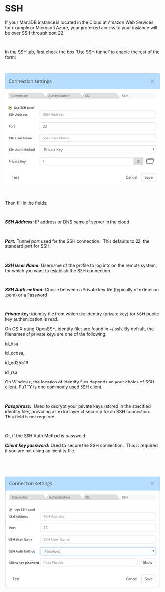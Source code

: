 # SSH

If your MariaDB instance is located in the Cloud at Amazon Web Services for example or Microsoft Azure, your preferred access to your instance will be over SSH through port 22.

&nbsp;

In the SSH tab, first check the box 'Use SSH tunnel' to enable the rest of the form:

&nbsp;

![Image](<lib/RE%20-%20MongoDB%20-%20SSH%20w%20Private%20Key.png>)

&nbsp;

Then fill in the fields:

&nbsp;

***SSH Address:*** IP address or DNS name of server in the cloud

&nbsp;

***Port:*** Tunnel port used for the SSH connection.&nbsp; This defaults to 22, the standard port for SSH.

&nbsp;

***SSH User Name:*** Username of the profile to log into on the remote system, for which you want to establish the SSH connection.

&nbsp;

***SSH Auth method:*** Choice between a Private key file (typically of extension .pem) or a Password

&nbsp;

***Private key:*** Identity file from which the identity (private key) for SSH public key authentication is read.

On OS X using OpenSSH, identity files are found in ~/.ssh. By default, the filenames of private keys are one of the following:

id\_dsa

id\_ecdsa,

id\_ed25519

id\_rsa

On Windows, the location of identify files depends on your choice of SSH client. PuTTY is one commonly used SSH client.

&nbsp;

***Passphrase:***&nbsp; Used to decrypt your private keys (stored in the specified identity file), providing an extra layer of security for an SSH connection. This field is not required.

&nbsp;

Or, if the SSH Auth Method is password:

***Client key password:*** Used to secure the SSH connection.&nbsp; This is required if you are not using an identity file.

&nbsp;

&nbsp;

![Image](<lib/RE%20-%20MongoDB%20-%20SSH%20w%20Password.png>)

